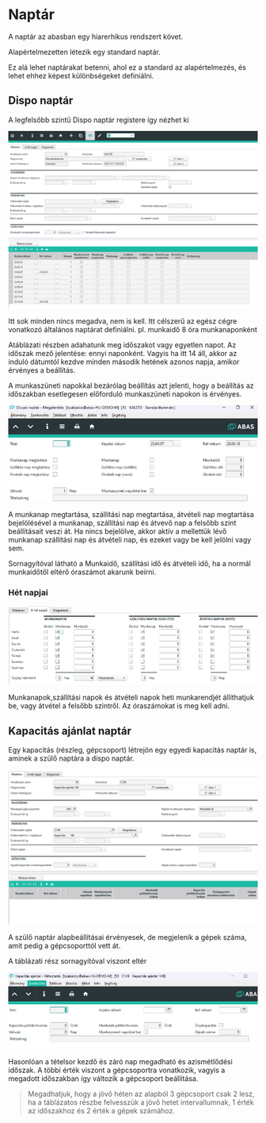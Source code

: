 # Naptár

A naptár az abasban egy hiarerhikus rendszert követ.

Alapértelmezetten létezik egy standard naptár.

Ez alá lehet naptárakat betenni, ahol ez a standard az alapértelmezés, és lehet ehhez képest különbségeket definiálni.

## Dispo naptár

A legfelsőbb szintű Dispo naptár registere így nézhet ki

![alt text](image-16.png)

Itt sok minden nincs megadva, nem is kell. Itt célszerű az egész cégre vonatkozó általános naptárat definiálni. pl. munkaidő 8 óra munkanaponként

Atáblázati részben adahatunk meg időszakot vagy egyetlen napot.
Az időszak mező jelentése: ennyi naponként. Vagyis ha itt 14 áll, akkor az induló dátumtól kezdve minden második hetének azonos napja, amikor érvényes a beállítás.

A munkaszüneti napokkal bezárólag beállítás azt jelenti, hogy a beállítás az időszakban esetlegesen előforduló munkaszüneti napokon is érvényes. 

![alt text](image-17.png)

A munkanap megtartása, szállítási nap megtartása, átvételi nap megtartása bejelölésével a munkanap, szállítási nap és átvevő nap a felsőbb szint beállításait veszi át. Ha nincs bejelölve, akkor aktív a mellettük lévő munkanap szállítási nap és átvételi nap, és ezeket vagy be kell jelölni vagy sem.

Sornagyítóval látható a Munkaidő, szállítási idő és átvételi idő, ha a normál munkaidőtől eltérő óraszámot akarunk beírni.

### Hét napjai

![alt text](image-18.png)

Munkanapok,szállítási napok és átvételi napok heti munkarendjét állíthatjuk be, vagy átvétel a felsőbb szintről. Az óraszámokat is meg kell adni.

## Kapacitás ajánlat naptár

Egy kapacitás (részleg, gépcsoport) létrejön egy egyedi kapacitás naptár is, aminek a szülő naptára a dispo naptár.

![alt text](image-19.png)

A szülő naptár alapbeállításai érvényesek, de megjelenik a gépek száma, amit pedig a gépcsoporttól vett át.

A táblázati rész sornagyítóval viszont eltér

![alt text](image-20.png)

Hasonlóan a tételsor kezdő és záró nap megadható és azismétlődési időszak. A többi érték viszont a gépcsoportra vonatkozik, vagyis a megadott időszakban így változik a gépcsoport beállítása.

> Megadhatjuk, hogy a jövő héten az alapból 3 gépcsoport csak 2 lesz, ha a táblázatos részbe felvesszük a jövő hetet intervallumnak, 1 érték az időszakhoz és 2 érték a gépek számához.

